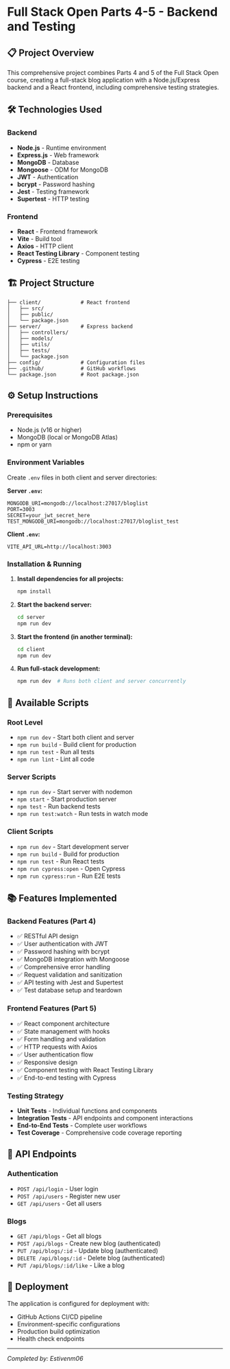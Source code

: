# Full Stack Open Parts 4-5 - Backend and Testing

## 📋 Project Overview
This comprehensive project combines Parts 4 and 5 of the Full Stack Open course, creating a full-stack blog application with a Node.js/Express backend and a React frontend, including comprehensive testing strategies.

## 🛠️ Technologies Used

### Backend
- **Node.js** - Runtime environment
- **Express.js** - Web framework
- **MongoDB** - Database
- **Mongoose** - ODM for MongoDB
- **JWT** - Authentication
- **bcrypt** - Password hashing
- **Jest** - Testing framework
- **Supertest** - HTTP testing

### Frontend  
- **React** - Frontend framework
- **Vite** - Build tool
- **Axios** - HTTP client
- **React Testing Library** - Component testing
- **Cypress** - E2E testing

## 🏗️ Project Structure
```
├── client/             # React frontend
│   ├── src/
│   ├── public/
│   └── package.json
├── server/             # Express backend
│   ├── controllers/
│   ├── models/
│   ├── utils/
│   ├── tests/
│   └── package.json
├── config/             # Configuration files
├── .github/            # GitHub workflows
└── package.json        # Root package.json
```

## ⚙️ Setup Instructions

### Prerequisites
- Node.js (v16 or higher)
- MongoDB (local or MongoDB Atlas)
- npm or yarn

### Environment Variables
Create `.env` files in both client and server directories:

**Server `.env`:**
```env
MONGODB_URI=mongodb://localhost:27017/bloglist
PORT=3003
SECRET=your_jwt_secret_here
TEST_MONGODB_URI=mongodb://localhost:27017/bloglist_test
```

**Client `.env`:**
```env
VITE_API_URL=http://localhost:3003
```

### Installation & Running

1. **Install dependencies for all projects:**
   ```bash
   npm install
   ```

2. **Start the backend server:**
   ```bash
   cd server
   npm run dev
   ```

3. **Start the frontend (in another terminal):**
   ```bash
   cd client
   npm run dev
   ```

4. **Run full-stack development:**
   ```bash
   npm run dev  # Runs both client and server concurrently
   ```

## 🔧 Available Scripts

### Root Level
- `npm run dev` - Start both client and server
- `npm run build` - Build client for production
- `npm run test` - Run all tests
- `npm run lint` - Lint all code

### Server Scripts
- `npm run dev` - Start server with nodemon
- `npm start` - Start production server
- `npm test` - Run backend tests
- `npm run test:watch` - Run tests in watch mode

### Client Scripts
- `npm run dev` - Start development server
- `npm run build` - Build for production
- `npm run test` - Run React tests
- `npm run cypress:open` - Open Cypress
- `npm run cypress:run` - Run E2E tests

## 📚 Features Implemented

### Backend Features (Part 4)
- ✅ RESTful API design
- ✅ User authentication with JWT
- ✅ Password hashing with bcrypt
- ✅ MongoDB integration with Mongoose
- ✅ Comprehensive error handling
- ✅ Request validation and sanitization
- ✅ API testing with Jest and Supertest
- ✅ Test database setup and teardown

### Frontend Features (Part 5)
- ✅ React component architecture
- ✅ State management with hooks
- ✅ Form handling and validation
- ✅ HTTP requests with Axios
- ✅ User authentication flow
- ✅ Responsive design
- ✅ Component testing with React Testing Library
- ✅ End-to-end testing with Cypress

### Testing Strategy
- **Unit Tests** - Individual functions and components
- **Integration Tests** - API endpoints and component interactions
- **End-to-End Tests** - Complete user workflows
- **Test Coverage** - Comprehensive code coverage reporting

## 🔗 API Endpoints

### Authentication
- `POST /api/login` - User login
- `POST /api/users` - Register new user
- `GET /api/users` - Get all users

### Blogs
- `GET /api/blogs` - Get all blogs
- `POST /api/blogs` - Create new blog (authenticated)
- `PUT /api/blogs/:id` - Update blog (authenticated)
- `DELETE /api/blogs/:id` - Delete blog (authenticated)
- `PUT /api/blogs/:id/like` - Like a blog

## 🚀 Deployment
The application is configured for deployment with:
- GitHub Actions CI/CD pipeline
- Environment-specific configurations
- Production build optimization
- Health check endpoints

---
*Completed by: Estivenm06*